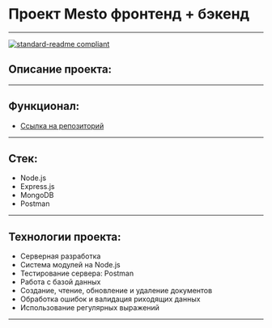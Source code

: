 # Проект Mesto фронтенд + бэкенд

------
[![standard-readme compliant](https://img.shields.io/badge/readme%20style-standard-brightgreen.svg?style=flat-square)]()

## Описание проекта:

------

## Функционал:

* [Ссылка на репозиторий](https://aislu96.github.io/express-mesto-gha/)

------

## Стек:

* Node.js 
* Express.js
* MongoDB
* Postman

------

## Технологии проекта:

* Серверная разработка
* Система модулей на Node.js
* Тестирование сервера: Postman
* Работа с базой данных
* Создание, чтение, обновление и удаление документов
* Обработка ошибок и валидация риходящих данных
* Использование регулярных выражений
------
